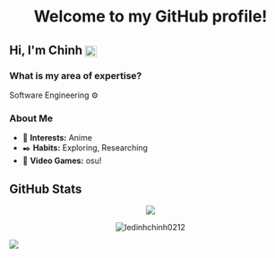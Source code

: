 <h1 align="center">Welcome to my GitHub profile!</h1>

## Hi, I'm Chinh <a href="#"><img src="https://i.imgur.com/LATSmAA.png" style="width: 1em; transform: translateY(25%);" /></a>
 
### What is my area of expertise?
Software Engineering ⚙️

### About Me
- 🌺 **Interests:** Anime
- ✒️ **Habits:** Exploring, Researching
- 🎎 **Video Games:** osu!

## GitHub Stats
<p align="center">
  <img src="https://github-readme-stats.vercel.app/api/top-langs/?username=ledinhchinh0212&theme=city_light&hide_border=false&include_all_commits=false&count_private=false&layout=compact" />
</p>

<p align="center">
  <img src="https://github-readme-streak-stats.herokuapp.com/?user=ledinhchinh0212" alt="ledinhchinh0212" />
</p>

<a href="#">
  <img src="http://github-profile-summary-cards.vercel.app/api/cards/profile-details?username=ledinhchinh0212&theme=buefy" />
</a>
